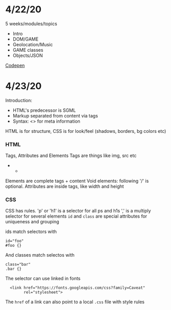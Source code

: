 4/22/20
===

5 weeks/modules/topics
* Intro
* DOM/GAME
* Geolocation/Music
* GAME classes
* Objects/JSON

[Codepen](codepen.io)

4/23/20
===

Introduction:    

* HTML's predecessor is SGML
* Markup separated from content via tags
* Syntax: <> for meta information

HTML is for structure, CSS is for look/feel (shadows, borders, bg colors etc)

### HTML 

Tags, Attributes and Elements
Tags are things like img, src etc
* <ul><li></li></ul>
Elements are complete tags + content
Void elements: following '/' is optional. 
Attributes are inside tags, like width and height

### CSS

CSS has rules. 
'p' or 'h1' is a selector for all ps and h1s
',' is a multiply selector for several elements
`id` and `class` are special attributes for uniqueness and grouping

ids match selectors with 
```
id="foo" 
#foo {}
```
And classes match selectos with 
```
class="bar"
.bar {}
```
The selector can use linked in fonts
```
  <link href="https://fonts.googleapis.com/css?family=Caveat"
        rel="stylesheet">
```
The `href` of a link can also point to a local `.css` file with style rules


